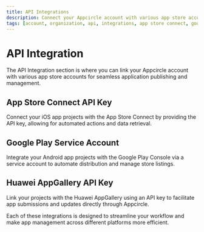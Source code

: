 ```yaml
---
title: API Integrations
description: Connect your Appcircle account with various app store accounts for seamless application publishing and management.
tags: [account, organization, api, integrations, app store connect, google play, huawei appgallery]
---
```


# API Integration

The API Integration section is where you can link your Appcircle account with various app store accounts for seamless application publishing and management.

## App Store Connect API Key

Connect your iOS app projects with the App Store Connect by providing the API key, allowing for automated actions and data retrieval.

## Google Play Service Account

Integrate your Android app projects with the Google Play Console via a service account to automate distribution and manage store listings.

## Huawei AppGallery API Key

Link your projects with the Huawei AppGallery using an API key to facilitate app submissions and updates directly through Appcircle.

Each of these integrations is designed to streamline your workflow and make app management across different platforms more efficient.
